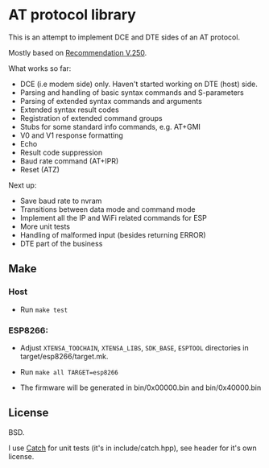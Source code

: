 AT protocol library
===================

This is an attempt to implement DCE and DTE sides of an AT protocol.

Mostly based on [Recommendation V.250].

What works so far:
  - DCE (i.e modem side) only. Haven't started working on DTE (host) side.
  - Parsing and handling of basic syntax commands and S-parameters
  - Parsing of extended syntax commands and arguments
  - Extended syntax result codes
  - Registration of extended command groups
  - Stubs for some standard info commands, e.g. AT+GMI
  - V0 and V1 response formatting
  - Echo
  - Result code suppression
  - Baud rate command (AT+IPR)
  - Reset (ATZ)

Next up:
  - Save baud rate to nvram
  - Transitions between data mode and command mode
  - Implement all the IP and WiFi related commands for ESP
  - More unit tests
  - Handling of malformed input (besides returning ERROR)
  - DTE part of the business

Make
----

###   Host
- Run ```make test```

### ESP8266:

- Adjust `XTENSA_TOOCHAIN`, `XTENSA_LIBS`, `SDK_BASE`, `ESPTOOL` directories in target/esp8266/target.mk.

- Run ```make all TARGET=esp8266```
- The firmware will be generated in bin/0x00000.bin and bin/0x40000.bin

License
-------

BSD.

I use [Catch] for unit tests (it's in include/catch.hpp), see header for it's own license.

[Recommendation V.250]:https://www.itu.int/rec/T-REC-V.250-200307-I/en
[Catch]:https://github.com/philsquared/Catch
